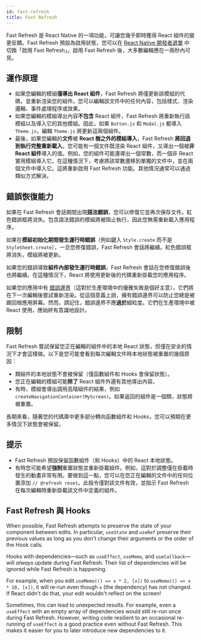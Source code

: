 ```yaml
---
id: fast-refresh
title: Fast Refresh
---
```


Fast Refresh 是 React Native 的一項功能，可讓您幾乎即時獲得 React 組件的變更反饋。Fast Refresh 預設為啟用狀態，您可以在 [React Native 開發者選單](/docs/debugging#accessing-the-in-app-developer-menu) 中切換「啟用 Fast Refresh」。啟用 Fast Refresh 後，大多數編輯應在一兩秒內可見。

## 運作原理

- 如果您編輯的模組**僅導出 React 組件**，Fast Refresh 將僅更新該模組的代碼，並重新渲染您的組件。您可以編輯該文件中的任何內容，包括樣式、渲染邏輯、事件處理程序或效果。
- 如果您編輯的模組導出內容**不包含** React 組件，Fast Refresh 將重新執行該模組以及導入它的其他模組。因此，如果 `Button.js` 和 `Modal.js` 都導入 `Theme.js`，編輯 `Theme.js` 將更新這兩個組件。
- 最後，如果您編輯的**文件**被 **React 樹之外的模組導入**，Fast Refresh **將回退到執行完整重新載入**。您可能有一個文件既渲染 React 組件，又導出一個被**非 React 組件**導入的值。例如，您的組件可能還導出一個常數，而一個非 React 實用模組導入它。在這種情況下，考慮將該常數遷移到單獨的文件中，並在兩個文件中導入它。這將重新啟用 Fast Refresh 功能。其他情況通常可以通過類似方式解決。

## 錯誤恢復能力

如果在 Fast Refresh 會話期間出現**語法錯誤**，您可以修復它並再次保存文件。紅色錯誤框將消失。包含語法錯誤的模組將被阻止執行，因此您無需重新載入應用程序。

如果在**模組初始化期間發生運行時錯誤**（例如鍵入 `Style.create` 而不是 `StyleSheet.create`），一旦您修復錯誤，Fast Refresh 會話將繼續。紅色錯誤框將消失，模組將被更新。

如果您的錯誤導致**組件內部發生運行時錯誤**，Fast Refresh 會話在您修復錯誤後也將繼續。在這種情況下，React 將使用更新後的代碼重新掛載您的應用程序。

如果您的應用中有 [錯誤邊界](https://reactjs.org/docs/error-boundaries.html)（這對於生產環境中的優雅失敗是個好主意），它們將在下一次編輯後嘗試重新渲染。從這個意義上說，擁有錯誤邊界可以防止您總是被踢回根應用屏幕。然而，請記住，錯誤邊界不應**過於**細粒度。它們在生產環境中被 React 使用，應始終有意識地設計。

## 限制

Fast Refresh 嘗試保留您正在編輯的組件中的本地 React 狀態，但僅在安全的情況下才會這樣做。以下是您可能會看到每次編輯文件時本地狀態被重置的幾個原因：

- 類組件的本地狀態不會被保留（僅函數組件和 Hooks 會保留狀態）。
- 您正在編輯的模組可能**除了** React 組件外還有其他導出內容。
- 有時，模組會導出調用高階組件的結果，例如 `createNavigationContainer(MyScreen)`。如果返回的組件是一個類，狀態將被重置。

長期來看，隨著您的代碼庫中更多部分轉向函數組件和 Hooks，您可以預期在更多情況下狀態會被保留。

## 提示

- Fast Refresh 預設保留函數組件（和 Hooks）中的 React 本地狀態。
- 有時您可能希望**強制**重置狀態並重新掛載組件。例如，這對於調整僅在掛載時發生的動畫非常有用。要做到這一點，您可以在您正在編輯的文件中的任何位置添加 `// @refresh reset`。此指令僅對該文件有效，並指示 Fast Refresh 在每次編輯時重新掛載該文件中定義的組件。

## Fast Refresh 與 Hooks

When possible, Fast Refresh attempts to preserve the state of your component between edits. In particular, `useState` and `useRef` preserve their previous values as long as you don't change their arguments or the order of the Hook calls.

Hooks with dependencies—such as `useEffect`, `useMemo`, and `useCallback`—will _always_ update during Fast Refresh. Their list of dependencies will be ignored while Fast Refresh is happening.

For example, when you edit `useMemo(() => x * 2, [x])` to `useMemo(() => x * 10, [x])`, it will re-run even though `x` (the dependency) has not changed. If React didn't do that, your edit wouldn't reflect on the screen!

Sometimes, this can lead to unexpected results. For example, even a `useEffect` with an empty array of dependencies would still re-run once during Fast Refresh. However, writing code resilient to an occasional re-running of `useEffect` is a good practice even without Fast Refresh. This makes it easier for you to later introduce new dependencies to it.